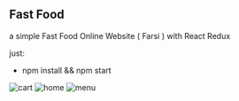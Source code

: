 ## Fast Food

a simple Fast Food Online Website ( Farsi ) with  React Redux


just:
  - npm install && npm start


![cart](https://github.com/mahdi-GKH/fast_food_online-persian/assets/94890007/63b850b4-0f46-4c5b-8da9-e22e2969e05e)
![home](https://github.com/mahdi-GKH/fast_food_online-persian/assets/94890007/96e27f5c-1b13-4648-88d8-f6313931e9e9)
![menu](https://github.com/mahdi-GKH/fast_food_online-persian/assets/94890007/25eaf15d-0b3c-4fd6-a9ce-0c8afde274dd)
